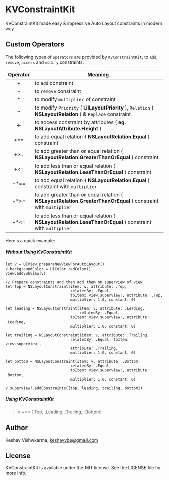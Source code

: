 # KVConstraintKit
KVConstraintKit made easy &amp; impressive Auto Layout constraints in modern way.

## Custom Operators
The following types of `operators` are provided by `KVConstraintKit`, to `add`, `remove`, `access` and `modify` constraints.

| Operator | Meaning |
| :--------: |-------|
| + | to `add` constraint |
| - | to `remove` constraint |
| * | to modify `multiplier` of constraint |
| ~ | to modify `Priority` ( **UILayoutPriority** ), `Relation` ( **NSLayoutRelation** ) & `Replace` constraint|
| <- | to access constraint by attributes ( **eg. NSLayoutAttribute.Height** ) |
| +== | to add equal relation ( **NSLayoutRelation.Equal** ) constraint |
| +>= | to add greater than or equal relation ( **NSLayoutRelation.GreaterThanOrEqual** ) constraint |
| +<= | to add less than or equal relation ( **NSLayoutRelation.LessThanOrEqual** ) constraint |
| +*== | to add equal relation ( **NSLayoutRelation.Equal** ) constraint with `multiplier` |
| +*>= | to add greater than or equal relation ( **NSLayoutRelation.GreaterThanOrEqual** ) constraint with `multiplier` |
| +*<= | to add less than or equal relation ( **NSLayoutRelation.LessThanOrEqual** ) constraint with `multiplier` |

Here's a quick example:
##### Without Using KVConstraintKit
```
let v = UIView.prepareNewViewForAutoLayout()
v.backgroundColor = UIColor.redColor()
view.addSubview(v)
        
// Prepare constraints and then add them on superview of view
let top = NSLayoutConstraint(item: v, attribute: .Top,
                             relatedBy: .Equal,
                             toItem: view.superview!, attribute: .Top,
                             multiplier: 1.0, constant: 0)

let leading = NSLayoutConstraint(item: v, attribute: .Leading,
                                 relatedBy: .Equal,
                             toItem: view.superview!, attribute: .Leading,
                             multiplier: 1.0, constant: 0)

let trailing = NSLayoutConstraint(item: v, attribute: .Trailing,
                             relatedBy: .Equal, toItem: view.superview!,
                             attribute: .Trailing,
                             multiplier: 1.0, constant: 0)

let bottom = NSLayoutConstraint(item: v, attribute: .Bottom,
                             relatedBy: .Equal,
                             toItem: view.superview!, attribute: .Bottom,
                             multiplier: 1.0, constant: 0)

v.superview?.addConstraints([top, leading, trailing, bottom])

```

##### Using KVConstraintKit
> v +== [.Top, .Leading, .Trailing, .Bottom]

## Author

Keshav Vishwkarma, keshavvbe@gmail.com

## License

KVConstraintKit is available under the MIT license. See the LICENSE file for more info.
